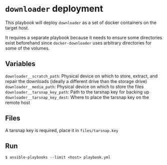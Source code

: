 # `downloader` deployment

This playbook will deploy `downloader` as a set of docker containers on the
target host.

It requires a separate playbook because it needs to ensure some directories
exist beforehand since `docker-downloader` uses arbitrary directories for some
of the volumes.

## Variables

`downloader__scratch_path`: Physical device on which to store, extract,
and repair the downloads (ideally a different drive than the storage drive)
`downloader__media_path`: Physical device on which to store the files
`downloader__tarsnap_key_path`: Path to the tarsnap key for backing up
`downloader__tarsnap_key_dest`: Where to place the tarsnap key on the remote
host

## Files

A tarsnap key is required, place it in `files/tarsnap.key`

## Run

`$ ansible-playbooks --limit <host> playbook.yml`

